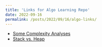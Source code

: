 ```yaml
---
title: 'Links for Algo Learning Repo'
date: 2022-09-16
permalink: /posts/2022/09/16/algo-links/
---
```


- [Some Complexity Analyses](https://chkao831.github.io/files/algo/Some_complexity_analyses.pdf)
- [Stack vs. Heap](https://chkao831.github.io/files/algo/StackVSHeap.pdf)

